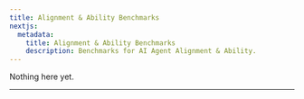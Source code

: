 ```yaml
---
title: Alignment & Ability Benchmarks
nextjs:
  metadata:
    title: Alignment & Ability Benchmarks
    description: Benchmarks for AI Agent Alignment & Ability.
---
```


Nothing here yet.

---

<!-- ## Alignment

### Helpfulness

### Harmlessness

### Honesty

### Power Seeking

---

## Ability

### Grounded Commonsense Reasoning

### World Models -->
